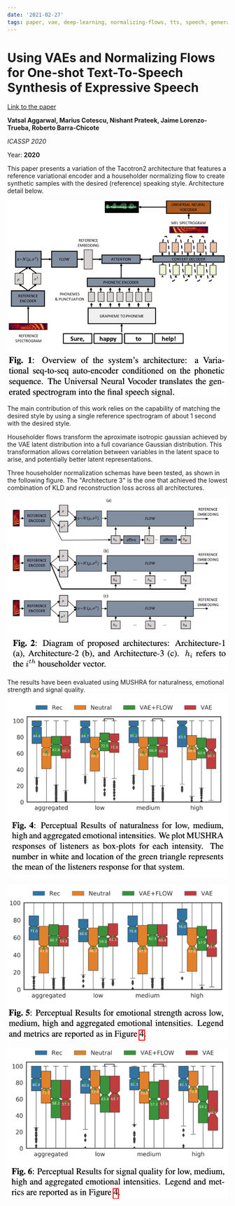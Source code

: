 ```yaml
---
date: '2021-02-27'
tags: paper, vae, deep-learning, normalizing-flows, tts, speech, generative, probabilistic
---
```

# Using VAEs and Normalizing Flows for One-shot Text-To-Speech Synthesis of Expressive Speech

[Link to the paper](https://arxiv.org/abs/1911.12760)

**Vatsal Aggarwal, Marius Cotescu, Nishant Prateek, Jaime Lorenzo-Trueba, Roberto Barra-Chicote**

*ICASSP 2020*

Year: **2020**

This paper presents a variation of the Tacotron2 architecture that features a reference variational encoder and a householder normalizing flow to create synthetic samples with the desired (reference) speaking style. Architecture detail below.

![](assets/aggarwal2020/architecture.png)

The main contribution of this work relies on the capability of matching the desired style by using a single reference spectrogram of about 1 second with the desired style.

Householder flows transform the aproximate isotropic gaussian achieved by the VAE latent distribution into a full covariance Gaussian distribution. This transformation allows correlation between variables in the latent space to arise, and potentially better latent representations.

Three householder normalization schemas have been tested, as shown in the following figure. The "Architecture 3" is the one that achieved the lowest combination of KLD and reconstruction loss across all architectures.

![](assets/aggarwal2020/householder_flows.png)


The results have been evaluated using MUSHRA for naturalness, emotional strength and signal quality.
![](assets/aggarwal2020/Naturalness.png)

![](assets/aggarwal2020/emotional.png)

![](assets/aggarwal2020/signal.png)